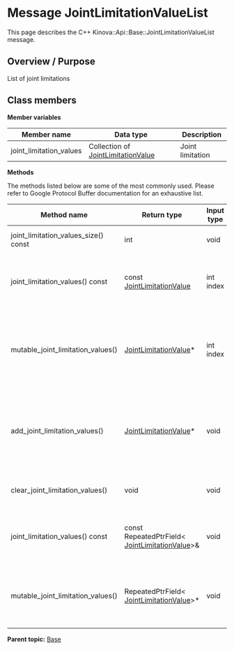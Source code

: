 # Message JointLimitationValueList

This page describes the C++ Kinova::Api::Base::JointLimitationValueList message.

## Overview / Purpose

List of joint limitations

## Class members

 **Member variables** 

|Member name|Data type|Description|
|-----------|---------|-----------|
|joint\_limitation\_values|Collection of [JointLimitationValue](msg_Base_JointLimitationValue.md#)|Joint limitation|

 **Methods** 

The methods listed below are some of the most commonly used. Please refer to Google Protocol Buffer documentation for an exhaustive list.

|Method name|Return type|Input type|Description|
|-----------|-----------|----------|-----------|
|joint\_limitation\_values\_size\(\) const|int|void|Returns the number of elements currently in the field.|
|joint\_limitation\_values\(\) const|const [JointLimitationValue](msg_Base_JointLimitationValue.md#)|int index|Returns the element at the given zero-based index. Calling this method with index outside of \[0, joint\_limitation\_values\_size\(\)\) yields undefined behavior.|
|mutable\_joint\_limitation\_values\(\)| [JointLimitationValue](msg_Base_JointLimitationValue.md#)\*|int index|Returns a pointer to the mutable [JointLimitationValue](msg_Base_JointLimitationValue.md#) object that stores the value of the element at the given zero-based index. Calling this method with index outside of \[0, joint\_limitation\_values\_size\(\)\) yields undefined behavior.|
|add\_joint\_limitation\_values\(\)| [JointLimitationValue](msg_Base_JointLimitationValue.md#)\*|void|Adds a new element and returns a pointer to it. The returned [JointLimitationValue](msg_Base_JointLimitationValue.md#) is mutable and will have none of its fields set \(i.e. it will be identical to a newly-allocated [JointLimitationValue](msg_Base_JointLimitationValue.md#)\).|
|clear\_joint\_limitation\_values\(\)|void|void|Removes all elements from the field. After calling this, joint\_limitation\_values\_size\(\) will return zero.|
|joint\_limitation\_values\(\) const|const RepeatedPtrField< [JointLimitationValue](msg_Base_JointLimitationValue.md#)\>&|void|Returns the underlying RepeatedPtrField that stores the field's elements. This container class provides STL-like iterators and other methods.|
|mutable\_joint\_limitation\_values\(\)|RepeatedPtrField< [JointLimitationValue](msg_Base_JointLimitationValue.md#)\>\*|void|Returns a pointer to the underlying mutable RepeatedPtrField that stores the field's elements. This container class provides STL-like iterators and other methods.|

**Parent topic:** [Base](../references/summary_Base.md)

